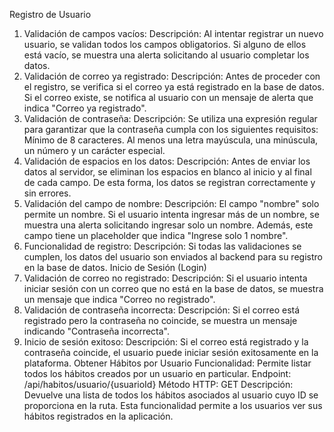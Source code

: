 Registro de Usuario
1. Validación de campos vacíos:
Descripción: Al intentar registrar un nuevo usuario, se validan todos los campos obligatorios. Si alguno de ellos está vacío, se muestra una alerta solicitando al usuario completar los datos.
2. Validación de correo ya registrado:
Descripción: Antes de proceder con el registro, se verifica si el correo ya está registrado en la base de datos. Si el correo existe, se notifica al usuario con un mensaje de alerta que indica "Correo ya registrado".
3. Validación de contraseña:
Descripción: Se utiliza una expresión regular para garantizar que la contraseña cumpla con los siguientes requisitos:
Mínimo de 8 caracteres.
Al menos una letra mayúscula, una minúscula, un número y un carácter especial.
4. Validación de espacios en los datos:
Descripción: Antes de enviar los datos al servidor, se eliminan los espacios en blanco al inicio y al final de cada campo. De esta forma, los datos se registran correctamente y sin errores.
5. Validación del campo de nombre:
Descripción: El campo "nombre" solo permite un nombre. Si el usuario intenta ingresar más de un nombre, se muestra una alerta solicitando ingresar solo un nombre. Además, este campo tiene un placeholder que indica "Ingrese solo 1 nombre".
6. Funcionalidad de registro:
Descripción: Si todas las validaciones se cumplen, los datos del usuario son enviados al backend para su registro en la base de datos.
Inicio de Sesión (Login)
1. Validación de correo no registrado:
Descripción: Si el usuario intenta iniciar sesión con un correo que no está en la base de datos, se muestra un mensaje que indica "Correo no registrado".
2. Validación de contraseña incorrecta:
Descripción: Si el correo está registrado pero la contraseña no coincide, se muestra un mensaje indicando "Contraseña incorrecta".
3. Inicio de sesión exitoso:
Descripción: Si el correo está registrado y la contraseña coincide, el usuario puede iniciar sesión exitosamente en la plataforma.
Obtener Hábitos por Usuario
Funcionalidad: Permite listar todos los hábitos creados por un usuario en particular.
Endpoint: /api/habitos/usuario/{usuarioId}
Método HTTP: GET
Descripción: Devuelve una lista de todos los hábitos asociados al usuario cuyo ID se proporciona en la ruta. Esta funcionalidad permite a los usuarios ver sus hábitos registrados en la aplicación.
